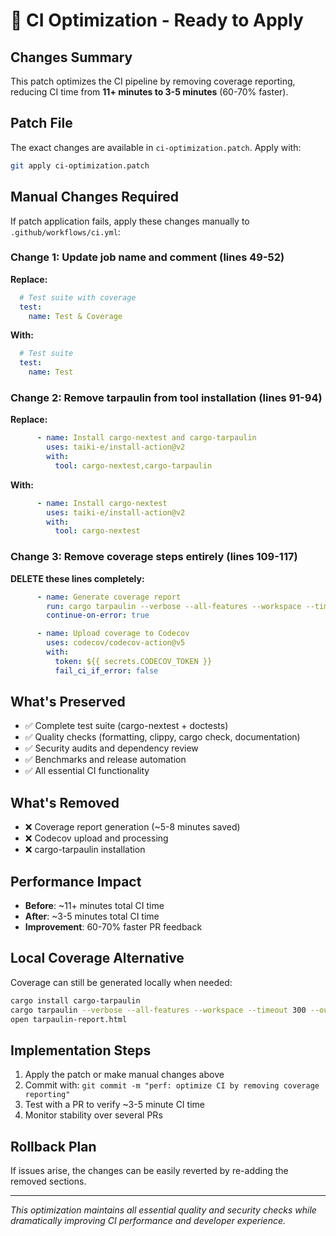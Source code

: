 # 🚀 CI Optimization - Ready to Apply

## Changes Summary
This patch optimizes the CI pipeline by removing coverage reporting, reducing CI time from **11+ minutes to 3-5 minutes** (60-70% faster).

## Patch File
The exact changes are available in `ci-optimization.patch`. Apply with:
```bash
git apply ci-optimization.patch
```

## Manual Changes Required
If patch application fails, apply these changes manually to `.github/workflows/ci.yml`:

### Change 1: Update job name and comment (lines 49-52)
**Replace:**
```yaml
  # Test suite with coverage
  test:
    name: Test & Coverage
```
**With:**
```yaml
  # Test suite
  test:
    name: Test
```

### Change 2: Remove tarpaulin from tool installation (lines 91-94)
**Replace:**
```yaml
      - name: Install cargo-nextest and cargo-tarpaulin
        uses: taiki-e/install-action@v2
        with:
          tool: cargo-nextest,cargo-tarpaulin
```
**With:**
```yaml
      - name: Install cargo-nextest
        uses: taiki-e/install-action@v2
        with:
          tool: cargo-nextest
```

### Change 3: Remove coverage steps entirely (lines 109-117)
**DELETE these lines completely:**
```yaml
      - name: Generate coverage report
        run: cargo tarpaulin --verbose --all-features --workspace --timeout 300 --out xml
        continue-on-error: true

      - name: Upload coverage to Codecov
        uses: codecov/codecov-action@v5
        with:
          token: ${{ secrets.CODECOV_TOKEN }}
          fail_ci_if_error: false
```

## What's Preserved
- ✅ Complete test suite (cargo-nextest + doctests)
- ✅ Quality checks (formatting, clippy, cargo check, documentation)
- ✅ Security audits and dependency review
- ✅ Benchmarks and release automation
- ✅ All essential CI functionality

## What's Removed
- ❌ Coverage report generation (~5-8 minutes saved)
- ❌ Codecov upload and processing
- ❌ cargo-tarpaulin installation

## Performance Impact
- **Before**: ~11+ minutes total CI time
- **After**: ~3-5 minutes total CI time
- **Improvement**: 60-70% faster PR feedback

## Local Coverage Alternative
Coverage can still be generated locally when needed:
```bash
cargo install cargo-tarpaulin
cargo tarpaulin --verbose --all-features --workspace --timeout 300 --out html
open tarpaulin-report.html
```

## Implementation Steps
1. Apply the patch or make manual changes above
2. Commit with: `git commit -m "perf: optimize CI by removing coverage reporting"`
3. Test with a PR to verify ~3-5 minute CI time
4. Monitor stability over several PRs

## Rollback Plan
If issues arise, the changes can be easily reverted by re-adding the removed sections.

---

*This optimization maintains all essential quality and security checks while dramatically improving CI performance and developer experience.*

